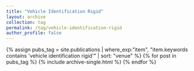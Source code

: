 ```yaml
---
title: "Vehicle Identification Rigid"
layout: archive
collection: tag
permalink: /tag/vehicle-identification-rigid
author_profile: false
---
```


{% assign pubs_tag = site.publications | where_exp:"item", "item.keywords contains 'vehicle identification rigid'" | sort: "venue" %}
{% for post in pubs_tag %}
  {% include archive-single.html %}
{% endfor %}